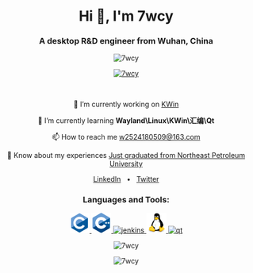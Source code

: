 <h1 align="center">Hi 👋, I'm 7wcy</h1>
<h3 align="center">A desktop R&D engineer from Wuhan, China</h3>

<p align="center">
  <img src="https://komarev.com/ghpvc/?username=7wcy&label=Profile%20views&color=0e75b6&style=flat" alt="7wcy" />
</p>

<p align="center">
  <a href="https://github.com/ryo-ma/github-profile-trophy">
    <img src="https://github-profile-trophy.vercel.app/?username=7wcy" alt="7wcy" />
  </a>
</p>

<p align="center">
  <a href="https://twitter.com/" target="blank">
    <img src="https://img.shields.io/twitter/follow/?logo=twitter&style=for-the-badge" alt="" />
  </a>
</p>

<p align="center">
  <p align="center">🔭 I’m currently working on <a href="https://invent.kde.org/plasma/kwin">KWin</a></p>
  <p align="center">🌱 I’m currently learning <strong>Wayland\Linux\KWin\汇编\Qt</strong></p>
  <p align="center">📫 How to reach me <a href="mailto:w2524180509@163.com">w2524180509@163.com</a></p>
  <p align="center">📄 Know about my experiences <a href="YourExperienceLink">Just graduated from Northeast Petroleum University</a></p>
</p>

<p align="center">
  <a href="YourLinkedInProfileLink">LinkedIn</a>
  &nbsp; • &nbsp;
  <a href="YourTwitterProfileLink">Twitter</a>
</p>

<h3 align="center">Languages and Tools:</h3>
<p align="center">
  <a href="https://www.cprogramming.com/" target="_blank" rel="noreferrer">
    <img src="https://raw.githubusercontent.com/devicons/devicon/master/icons/c/c-original.svg" alt="c" width="40" height="40"/>
  </a>
  <a href="https://www.w3schools.com/cpp/" target="_blank" rel="noreferrer">
    <img src="https://raw.githubusercontent.com/devicons/devicon/master/icons/cplusplus/cplusplus-original.svg" alt="cplusplus" width="40" height="40"/>
  </a>
  <a href="https://www.jenkins.io" target="_blank" rel="noreferrer">
    <img src="https://www.vectorlogo.zone/logos/jenkins/jenkins-icon.svg" alt="jenkins" width="40" height="40"/>
  </a>
  <a href="https://www.linux.org/" target="_blank" rel="noreferrer">
    <img src="https://raw.githubusercontent.com/devicons/devicon/master/icons/linux/linux-original.svg" alt="linux" width="40" height="40"/>
  </a>
  <a href="https://www.qt.io/" target="_blank" rel="noreferrer">
    <img src="https://upload.wikimedia.org/wikipedia/commons/0/0b/Qt_logo_2016.svg" alt="qt" width="40" height="40"/>
  </a>
</p>

<p align="center">
  <img src="https://github-readme-stats.vercel.app/api?username=7wcy&show_icons=true&locale=en&count_private=true&theme=gruvbox" alt="7wcy" />
</p>

<p align="center">
  <img src="https://github-readme-streak-stats.herokuapp.com/?user=7wcy" alt="7wcy" />
</p>
